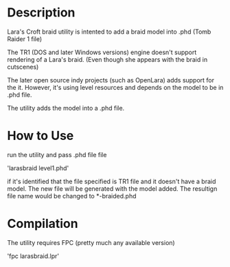 # Description
Lara's Croft braid utility is intented to add a braid model into .phd (Tomb Raider 1 file)

The TR1 (DOS and later Windows versions) engine doesn't support rendering of a Lara's braid.
(Even though she appears with the braid in cutscenes)

The later open source indy projects (such as OpenLara) adds support for the it.
However, it's using level resources and depends on the model to be in .phd file.

The utility adds the model into a .phd file.


# How to Use

run the utility and pass .phd file file

'larasbraid level1.phd'

if it's identified that the file specified is TR1 file and it doesn't have a braid model.
The new file will be generated with the model added. The resultign file name would be changed to *-braided.phd


# Compilation

The utility requires FPC (pretty much any available version)

'fpc larasbraid.lpr'

